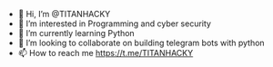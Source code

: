 - 👋 Hi, I’m @TITANHACKY
- 👀 I’m interested in Programming and cyber security
- 🌱 I’m currently learning Python
- 💞️ I’m looking to collaborate on building telegram bots with python
- 📫 How to reach me https://t.me/TITANHACKY
